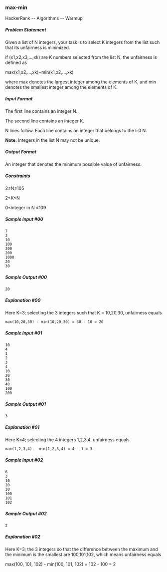 ### max-min
HackerRank -- Algorithms -- Warmup

##### Problem Statement

Given a list of N integers, your task is to select K integers from the list such that its unfairness is minimized.

if (x1,x2,x3,…,xk) are K numbers selected from the list N, the unfairness is defined as

max(x1,x2,…,xk)−min(x1,x2,…,xk)

where max denotes the largest integer among the elements of K, and min denotes the smallest integer among the elements of K.

##### Input Format 
The first line contains an integer N. 

The second line contains an integer K. 

N lines follow. Each line contains an integer that belongs to the list N.

**Note:** Integers in the list N may not be unique.

##### Output Format 
An integer that denotes the minimum possible value of unfairness.

##### Constraints 
2≤N≤105 

2≤K≤N 

0≤integer in N ≤109

##### Sample Input #00
```
7
3
10
100
300
200
1000
20
30
```
##### Sample Output #00
`20`
##### Explanation #00 
Here K=3; selecting the 3 integers such that K = 10,20,30, unfairness equals

`max(10,20,30) - min(10,20,30) = 30 - 10 = 20`
##### Sample Input #01
```
10
4
1
2
3
4
10
20
30
40
100
200
```
##### Sample Output #01
`3`
##### Explanation #01 
Here K=4; selecting the 4 integers 1,2,3,4, unfairness equals

`max(1,2,3,4) - min(1,2,3,4) = 4 - 1 = 3`
##### Sample Input #02
```
6
3
10
20
30
100
101
102
```
##### Sample Output #02
`2`
##### Explanation #02

Here K=3; the 3 integers so that the difference between the maximum and the minimum is the smallest are 100,101,102, which means unfairness equals

max(100, 101, 102) - min(100, 101, 102) = 102 - 100 = 2
